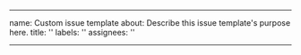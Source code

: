 ______________________________________________________________________

name: Custom issue template
about: Describe this issue template's purpose here.
title: ''
labels: ''
assignees: ''

______________________________________________________________________
